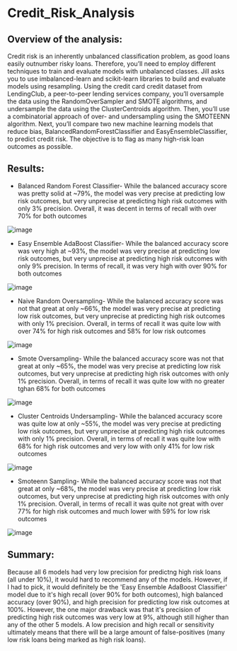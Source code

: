 # Credit_Risk_Analysis

## Overview of the analysis:

Credit risk is an inherently unbalanced classification problem, as good loans easily outnumber risky loans. Therefore, you’ll need to employ different techniques to train and evaluate models with unbalanced classes. Jill asks you to use imbalanced-learn and scikit-learn libraries to build and evaluate models using resampling. Using the credit card credit dataset from LendingClub, a peer-to-peer lending services company, you’ll oversample the data using the RandomOverSampler and SMOTE algorithms, and undersample the data using the ClusterCentroids algorithm. Then, you’ll use a combinatorial approach of over- and undersampling using the SMOTEENN algorithm. Next, you’ll compare two new machine learning models that reduce bias, BalancedRandomForestClassifier and EasyEnsembleClassifier, to predict credit risk. The objective is to flag as many high-risk loan outcomes as possible.

## Results: 

* Balanced Random Forest Classifier- While the balanced accuracy score was pretty solid at ~79%, the model was very precise at predicting low risk outcomes, but very unprecise at predicting high risk outcomes with only 3% precision. Overall, it was decent in terms of recall with over 70% for both outcomes

![image](https://user-images.githubusercontent.com/70483866/104131993-fc8bd680-533f-11eb-8cdd-7d6f0522e664.png)

* Easy Ensemble AdaBoost Classifier- While the balanced accuracy score was very high at ~93%, the model was very precise at predicting low risk outcomes, but very unprecise at predicting high risk outcomes with only 9% precision. In terms of recall, it was very high with over 90% for both outcomes

![image](https://user-images.githubusercontent.com/70483866/104132026-470d5300-5340-11eb-9c4d-0e8a9631fe75.png)

* Naive Random Oversampling- While the balanced accuracy score was not that great at only ~66%, the model was very precise at predicting low risk outcomes, but very unprecise at predicting high risk outcomes with only 1% precision. Overall, in terms of recall it was quite low with over 74% for high risk outcomes and 58% for low risk outcomes

![image](https://user-images.githubusercontent.com/70483866/104132060-9489c000-5340-11eb-8978-5b01ccea625e.png)

* Smote Oversampling- While the balanced accuracy score was not that great at only ~65%, the model was very precise at predicting low risk outcomes, but very unprecise at predicting high risk outcomes with only 1% precision. Overall, in terms of recall it was quite low with no greater tghan 68% for both outcomes

![image](https://user-images.githubusercontent.com/70483866/104132121-f4806680-5340-11eb-810c-94373ddfd86e.png)

* Cluster Centroids Undersampling- While the balanced accuracy score was quite low at only ~55%, the model was very precise at predicting low risk outcomes, but very unprecise at predicting high risk outcomes with only 1% precision. Overall, in terms of recall it was quite low with 68% for high risk outcomes and very low with only 41% for low risk outcomes

![image](https://user-images.githubusercontent.com/70483866/104132144-137ef880-5341-11eb-8144-b3a5c37a93ad.png)

* Smoteenn Sampling- While the balanced accuracy score was not that great at only ~68%, the model was very precise at predicting low risk outcomes, but very unprecise at predicting high risk outcomes with only 1% precision. Overall, in terms of recall it was quite not great with over 77% for high risk outcomes and much lower with 59% for low risk outcomes

![image](https://user-images.githubusercontent.com/70483866/104132181-3d381f80-5341-11eb-803d-f86df28a854a.png)

## Summary:

Because all 6 models had very low precision for predictng high risk loans (all under 10%), it would hard to recommend any of the models. However, if I had to pick, it would definitely be the 'Easy Ensemble AdaBoost Classifier' model due to it's high recall (over 90% for both outcomes), high balanced accuracy (over 90%), and high precision for predicting low risk outcomes at 100%. However, the one major drawback was that it's precision of predicting high risk outcomes was very low at 9%, although still higher than any of the other 5 models. A low precision and high recall or sensitivity ultimately means that there will be a large amount of false-positives (many low risk loans being marked as high risk loans).
